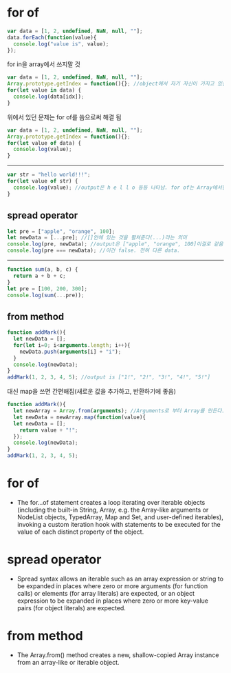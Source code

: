 for of
======
```javaScript
var data = [1, 2, undefined, NaN, null, ""];
data.forEach(function(value){
  console.log("value is", value);
});
```
for in을 array에서 쓰지말 것
```javaScript
var data = [1, 2, undefined, NaN, null, ""];
Array.prototype.getIndex = function(){}; //object에서 자기 자신이 가지고 있는 객체 이외에 prototype을 이용한 상위객체까지 의도치 않게 console에 같이 나타난다.
for(let value in data) {
  console.log(data[idx]);
}
```
위에서 있던 문제는 for of를 씀으로써 해결 됨
```javaScript
var data = [1, 2, undefined, NaN, null, ""];
Array.prototype.getIndex = function(){};
for(let value of data) {
  console.log(value);
}
```
---------------------------------------------------------
```javaScript
var str = "hello world!!!";
for(let value of str) {
  console.log(value); //output은 h e l l o 등등 나타남. for of는 Array에서만 쓸 수 있는 건 아님.
}
```
spread operator
---------------
```javaScript
let pre = ["apple", "orange", 100];
let newData = [...pre]; //[]안에 있는 것을 펼쳐준다(...)라는 의미
console.log(pre, newData); //output은 ["apple", "orange", 100]이걸로 같음.
console.log(pre === newData); //이건 false. 전혀 다른 data.
```
-------------------------------------------------------------------------
```javaScript
function sum(a, b, c) {
  return a + b + c;
}
let pre = [100, 200, 300];
console.log(sum(...pre));
```
from method
-----------
```javaScript
function addMark(){
  let newData = [];
  for(let i=0; i<arguments.length; i++){
    newData.push(arguments[i] + "i");
  }
  console.log(newData);
}
addMark(1, 2, 3, 4, 5); //output is ["1!", "2!", "3!", "4!", "5!"]
```
대신 map을 쓰면 간편해짐(새로운 값을 추가하고, 반환하기에 좋음)
```javaScript
function addMark(){
  let newArray = Array.from(arguments); //Arguments로 부터 Array를 만든다.
  let newData = newArray.map(function(value){
  let newData = [];
    return value + "!";
  });
  console.log(newData);
}
addMark(1, 2, 3, 4, 5);
```
for of
=====     
* The for...of statement creates a loop iterating over iterable objects (including the built-in String, Array, e.g. the Array-like arguments or NodeList objects, TypedArray, Map and Set, and user-defined iterables), invoking a custom iteration hook with statements to be executed for the value of each distinct property of the object.     

spread operator     
==============
* Spread syntax allows an iterable such as an array expression or string to be expanded in places where zero or more arguments (for function calls) or elements (for array literals) are expected, or an object expression to be expanded in places where zero or more key-value pairs (for object literals) are expected.     

from method     
============
* The Array.from() method creates a new, shallow-copied Array instance from an array-like or iterable object.
